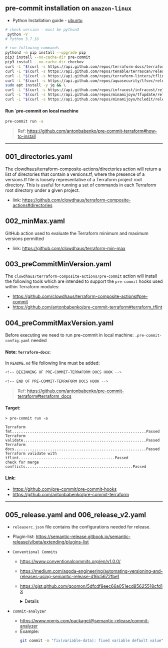 ## pre-commit installation on `amazon-linux`

- Python Installation guide - [ubuntu](https://phoenixnap.com/kb/how-to-install-python-3-ubuntu)
```bash
# check version - must be python3 
 python -V
# Python 3.7.16
```

```bash
# run following commands
python3 -m pip install --upgrade pip
pip3 install --no-cache-dir pre-commit
pip3 install --no-cache-dir checkov
curl -L "$(curl -s https://api.github.com/repos/terraform-docs/terraform-docs/releases/latest | grep -o -E -m 1 "https://.+?-linux-amd64.tar.gz")" > terraform-docs.tgz && tar -xzf terraform-docs.tgz terraform-docs && rm terraform-docs.tgz && chmod +x terraform-docs && sudo mv terraform-docs /usr/bin/
curl -L "$(curl -s https://api.github.com/repos/tenable/terrascan/releases/latest | grep -o -E -m 1 "https://.+?_Linux_x86_64.tar.gz")" > terrascan.tar.gz && tar -xzf terrascan.tar.gz terrascan && rm terrascan.tar.gz && sudo mv terrascan /usr/bin/ && terrascan init
curl -L "$(curl -s https://api.github.com/repos/terraform-linters/tflint/releases/latest | grep -o -E -m 1 "https://.+?_linux_amd64.zip")" > tflint.zip && unzip tflint.zip && rm tflint.zip && sudo mv tflint /usr/bin/
curl -L "$(curl -s https://api.github.com/repos/aquasecurity/tfsec/releases/latest | grep -o -E -m 1 "https://.+?tfsec-linux-amd64")" > tfsec && chmod +x tfsec && sudo mv tfsec /usr/bin/
sudo apt install -y jq && \
curl -L "$(curl -s https://api.github.com/repos/infracost/infracost/releases/latest | grep -o -E -m 1 "https://.+?-linux-amd64.tar.gz")" > infracost.tgz && tar -xzf infracost.tgz && rm infracost.tgz && sudo mv infracost-linux-amd64 /usr/bin/infracost && infracost register
curl -L "$(curl -s https://api.github.com/repos/minamijoyo/tfupdate/releases/latest | grep -o -E -m 1 "https://.+?_linux_amd64.tar.gz")" > tfupdate.tar.gz && tar -xzf tfupdate.tar.gz tfupdate && rm tfupdate.tar.gz && sudo mv tfupdate /usr/bin/
curl -L "$(curl -s https://api.github.com/repos/minamijoyo/hcledit/releases/latest | grep -o -E -m 1 "https://.+?_linux_amd64.tar.gz")" > hcledit.tar.gz && tar -xzf hcledit.tar.gz hcledit && rm hcledit.tar.gz && sudo mv hcledit /usr/bin/
```

#### Run `pre-commit on local machine
```bash
pre-commit run -a
```

> Ref: https://github.com/antonbabenko/pre-commit-terraform#how-to-install

***

## 001_directories.yaml
The clowdhaus/terraform-composite-actions/directories action will return a list of directories that contain a versions.tf, 
where the presence of a versions.tf file is loosely representative of a Terraform project root directory. 
This is useful for running a set of commands in each Terraform root directory under a given project.
- link: https://github.com/clowdhaus/terraform-composite-actions#directories

## 002_minMax.yaml
GitHub action used to evaluate the Terraform minimum and maximum versions permitted
- link: https://github.com/clowdhaus/terraform-min-max

## 003_preCommitMinVersion.yaml
The `clowdhaus/terraform-composite-actions/pre-commit` action will install the following tools which are intended to support 
the `pre-commit` hooks used within Terraform modules:
- https://github.com/clowdhaus/terraform-composite-actions#pre-commit
- https://github.com/antonbabenko/pre-commit-terraform#terraform_tflint

## 004_preCommitMaxVersion.yaml
Before executing we need to run pre-commit in local machine: `.pre-commit-config.yaml` needed

#### Note: `Terraform-docs`:
In `README.md` file following line must be added: 

```bash
<!-- BEGINNING OF PRE-COMMIT-TERRAFORM DOCS HOOK -->

<!-- END OF PRE-COMMIT-TERRAFORM DOCS HOOK -->
```

> Ref: https://github.com/antonbabenko/pre-commit-terraform#terraform_docs

#### Target:
```
> pre-commit run -a

Terraform fmt............................................................Passed
Terraform validate.......................................................Passed
Terraform docs...........................................................Passed
Terraform validate with tflint...........................................Passed
check for merge conflicts................................................Passed

```

#### Link: 
- https://github.com/pre-commit/pre-commit-hooks
- https://github.com/antonbabenko/pre-commit-terraform

***

## 005_release.yaml and 006_release_v2.yaml

- `releaserc.json` file contains the configurations needed for release.
- Plugin-list: https://semantic-release.gitbook.io/semantic-release/v/beta/extending/plugins-list
- `Conventional Commits` 
   - https://www.conventionalcommits.org/en/v1.0.0/
   - https://medium.com/agoda-engineering/automating-versioning-and-releases-using-semantic-release-d16c5672fbe1
   - https://gist.github.com/qoomon/5dfcdf8eec66a051ecd85625518cfd13
   
     <details>
        <summary> Details </summary>
            When using `Conventional Commits` , only  `type` and  `description` are mandatory, while the rest is optional. 
            The value of type is important and needs to be only one of the following:
            
            ```
            feat: A new feature
            fix: A bug fix
            docs: Documentation only changes
            style: Changes that do not affect the meaning of the code (white-space, formatting, missing semi-colons, etc)
            refactor: A code change that neither fixes a bug nor adds a feature
            perf: A code change that improves performance
            test: Adding missing or correcting existing tests
            chore: Changes to the build process or auxiliary tools and libraries, such as documentation generation
            Below are some sample commits made using this specification -
            ```
            
            Exmaples:
            ```
            feat(logging): added logs for failed signups
            fix(homepage): fixed image gallery
            test(homepage): updated tests
            docs(readme): added new logging table information
            ```
     </details>

- `commit-analyzer` 
   - https://www.npmjs.com/package/@semantic-release/commit-analyzer
   - Example:
      ```bash
      git commit -m "fix(variable-data): fixed variable default value"
      ```
